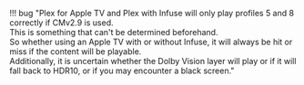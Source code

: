 !!! bug "Plex for Apple TV and Plex with Infuse will only play profiles 5 and 8 correctly if CMv2.9 is used.<br>This is something that can't be determined beforehand.<br>So whether using an Apple TV with or without Infuse, it will always be hit or miss if the content will be playable.<br>Additionally, it is uncertain whether the Dolby Vision layer will play or if it will fall back to HDR10, or if you may encounter a black screen."
